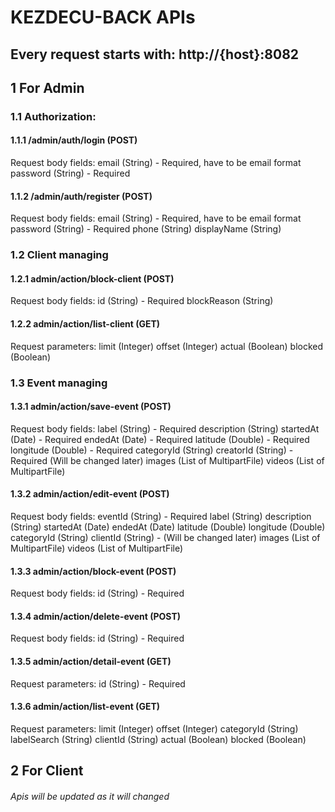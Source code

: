 # KEZDECU-BACK APIs

## Every request starts with: http://{host}:8082


## 1 For Admin

### 1.1 Authorization:

#### 1.1.1 /admin/auth/login (POST)
Request body fields: 
    email (String) - Required, have to be email format
    password (String) - Required

#### 1.1.2 /admin/auth/register (POST)
Request body fields: 
    email (String) - Required, have to be email format
    password (String) - Required
    phone (String)
    displayName (String)
    
### 1.2 Client managing

#### 1.2.1 admin/action/block-client (POST)
Request body fields:
    id (String) - Required
    blockReason (String)
    
#### 1.2.2 admin/action/list-client (GET)
Request parameters:
   limit (Integer)
   offset (Integer)
   actual (Boolean)
   blocked (Boolean)
   
### 1.3 Event managing

#### 1.3.1 admin/action/save-event (POST)
Request body fields: 
    label (String) - Required
    description (String)
    startedAt (Date) - Required
    endedAt (Date) - Required
    latitude (Double) - Required
    longitude (Double) - Required
    categoryId (String)
    creatorId (String) - Required (Will be changed later)
    images (List of MultipartFile)
    videos (List of MultipartFile)

#### 1.3.2 admin/action/edit-event (POST)
Request body fields: 
    eventId (String) - Required
    label (String)
    description (String)
    startedAt (Date)
    endedAt (Date)
    latitude (Double)
    longitude (Double)
    categoryId (String)
    clientId (String) - (Will be changed later)
    images (List of MultipartFile)
    videos (List of MultipartFile)
  
#### 1.3.3 admin/action/block-event (POST)
Request body fields: 
    id (String) - Required
  
#### 1.3.4 admin/action/delete-event (POST)
Request body fields: 
    id (String) - Required
  
#### 1.3.5 admin/action/detail-event (GET)
Request parameters: 
    id (String) - Required
  
#### 1.3.6 admin/action/list-event (GET)
Request parameters:
   limit (Integer)
   offset (Integer)
   categoryId (String)
   labelSearch (String)
   clientId (String)
   actual (Boolean)
   blocked (Boolean)
 

## 2 For Client


###### Apis will be updated as it will changed
